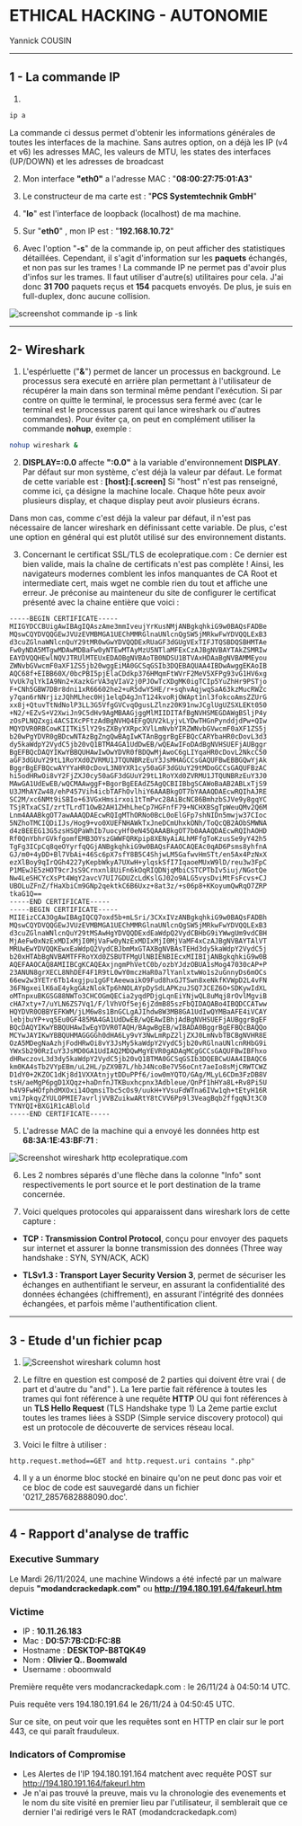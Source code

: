 # ETHICAL HACKING - AUTONOMIE

Yannick COUSIN

---

## 1 - La commande IP

1.
 
```bash
ip a 
```
 
La commande ci dessus permet d'obtenir les informations générales de toutes les interfaces de la machine. Sans autres option, on a déjà les IP (v4 et v6) les adresses MAC, les valeurs de MTU, les states des interfaces (UP/DOWN) et les adresses de broadcast

2. Mon interface **"eth0"** a l'adresse MAC : "**08:00:27:75:01:A3**"

3. Le constructeur de ma carte est : "**PCS Systemtechnik GmbH**"

4. "**lo**" est l'interface de loopback (localhost) de ma machine.

5. Sur "**eth0**" , mon IP est : "**192.168.10.72**"

6. Avec l'option "**-s**" de la commande ip, on peut afficher des statistiques détaillées.
Cependant, il s'agit d'information sur les **paquets** échangés, et non pas sur les trames !
La commande IP ne permet pas d'avoir plus d'infos sur les trames. Il faut utiliser d'autre(s) utilitaires pour cela. 
J'ai donc **31 700** paquets reçus et **154** pacquets envoyés.
De plus, je suis en full-duplex, donc aucune collision.


![screenshot commande ip -s link](ip-s-link.png "ip -s link")


---

## 2- Wireshark

1. L'espérluette ("**&**") permet de lancer un processus en background.
Le processus sera executé en arrière plan permettant à l'utilisateur de récupérer la main dans son terminal même pendant l'exécution.
Si par contre on quitte le terminal, le processus sera fermé avec (car le terminal est le processus parent qui lance wireshark ou d'autres commandes).
Pour éviter ça, on peut en complément utiliser la commande **nohup**, exemple :

```bash
nohup wireshark &
```

2. **DISPLAY=:0.0** affecte **":0.0"** à la variable d'environnement **DISPLAY**.
Par défaut sur mon système, c'est déjà la valeur par défaut.
Le format de cette variable est : **[host]:<display>[.screen]**
Si "host" n'est pas renseigné, comme ici, ça désigne la machine locale.
Chaque hôte peux avoir plusieurs display, et chaque display peut avoir plusieurs écrans.

Dans mon cas, comme c'est déjà la valeur par défaut, il n'est pas nécessaire de lancer wireshark en définissant cette variable.
De plus, c'est une option en général qui est plutôt utilisé sur des environnement distants.

3. Concernant le certificat SSL/TLS de ecolepratique.com : Ce dernier est bien valide, mais la chaîne de certificats n'est pas complète ! Ainsi, les navigateurs modernes comblent les infos manquantes de CA Root et intermediate cert, mais wget ne comble rien du tout et affiche une erreur.
Je préconise au mainteneur du site de configurer le certificat présenté avec la chaine entière que voici :

```
-----BEGIN CERTIFICATE-----
MIIGYDCCBUigAwIBAgIQAszAme3mmIveujYrKusNMjANBgkqhkiG9w0BAQsFADBe
MQswCQYDVQQGEwJVUzEVMBMGA1UEChMMRGlnaUNlcnQgSW5jMRkwFwYDVQQLExB3
d3cuZGlnaWNlcnQuY29tMR0wGwYDVQQDExRUaGF3dGUgVExTIFJTQSBDQSBHMTAe
Fw0yNDA5MTgwMDAwMDBaFw0yNTEwMTAyMzU5NTlaMFExCzAJBgNVBAYTAkZSMRIw
EAYDVQQHEwlNQVJTRUlMTEUxEDAOBgNVBAoTB0NDSU1BTVAxHDAaBgNVBAMMEyou
ZWNvbGVwcmF0aXF1ZS5jb20wggEiMA0GCSqGSIb3DQEBAQUAA4IBDwAwggEKAoIB
AQC68f+EIBB60X/0bcPBI5pjElaCDdkp376HMqmFtWVrF2MeV5XFPg93vG1HV6xg
VvUk7qlYkIA9Nn2+XazkGrVA3qVIaV2j0PJOwTcXDgMK0igTCIp5YuZhHr9PSTjo
F+CNh5GBW7DBr8dni1xR66602he2+uR5dwY5HE/r+sqhvAqjwqSaA63kzMucRWZc
y7qan6rNNrjizJQhMLhec0Hj1elqD4gJnT124kvoRjOWApt1nl3fokcoAmsZZUrG
xx8j+QtuvTtNdNolP3LL3G5VfgGVCvqOgusLZlnz20K91nwJCglUgUZSXLEKt050
+N2/+EZvS+V2XwiJn9C5dHv9AgMBAAGjggMlMIIDITAfBgNVHSMEGDAWgBSljP4y
zOsPLNQZxgi4ACSIXcPFtzAdBgNVHQ4EFgQUV2kLyjvLYDwTHGnPynddjdPw+QIw
MQYDVR0RBCowKIITKi5lY29sZXByYXRpcXVlLmNvbYIRZWNvbGVwcmF0aXF1ZS5j
b20wPgYDVR0gBDcwNTAzBgZngQwBAgIwKTAnBggrBgEFBQcCARYbaHR0cDovL3d3
dy5kaWdpY2VydC5jb20vQ1BTMA4GA1UdDwEB/wQEAwIFoDAdBgNVHSUEFjAUBggr
BgEFBQcDAQYIKwYBBQUHAwIwOwYDVR0fBDQwMjAwoC6gLIYqaHR0cDovL2NkcC50
aGF3dGUuY29tL1RoYXd0ZVRMU1JTQUNBRzEuY3JsMHAGCCsGAQUFBwEBBGQwYjAk
BggrBgEFBQcwAYYYaHR0cDovL3N0YXR1cy50aGF3dGUuY29tMDoGCCsGAQUFBzAC
hi5odHRwOi8vY2FjZXJ0cy50aGF3dGUuY29tL1RoYXd0ZVRMU1JTQUNBRzEuY3J0
MAwGA1UdEwEB/wQCMAAwggF+BgorBgEEAdZ5AgQCBIIBbgSCAWoBaAB2ABLxTjS9
U3JMhAYZw48/ehP457Vih4icbTAFhOvlhiY6AAABkgOT7bYAAAQDAEcwRQIhAJRE
SC2M/xc6NMt9iSBIo+63VGxHmsirxoi1tTmPvc28AiBcNC86BmhzbSJVe9y8gqYC
TSjRTxaCSI/zrtTLrdT1OwB2AH1ZHhLheCp7HGFnfF79+NCHXBSgTpWeuQMv2Q6M
Lnm4AAABkgOT7awAAAQDAEcwRQIgMThORNo0BcL0oElGFp7shNIDn5mwjw37CIoc
5NZhoTMCIQDiIJs/Hog9+vo0XUEFNHAWkTxJneDCmUhxkONh/ToQcQB2AObSMWNA
d4zBEEEG13G5zsHSQPaWhIb7uocyHf0eN45QAAABkgOT7b0AAAQDAEcwRQIhAOHD
Rf0QnYbhrGVkfgomfEMB3OYszGWWFQRKpip8XENyAiALhMFfgToKzusSe9yY42h5
TgFg3ICpCq8qeOYyrfqQGjANBgkqhkiG9w0BAQsFAAOCAQEAc0qAD6Psms8yhfnA
GJ/m0+4yDD+Bl7VbAi+46Sc6pX7sfY8B5C4ShjwLM5GafwvHmSTt/en5Ax4PzNxX
ezXlBoy9qIrQGh4227yKepbWkyA7UXwH+ylqskSfI7IqaoeMUxW9lD/reu3w3FpC
P1MEwJE5zHOT9crJsS9Crnxnl8UiFn6kOqRIQDNjqMbiCSTCPTbIv5iuj/NGotQe
Nw4LeSHCYcXsPt4WqY2avcV7UI7GDUZcLdKslGJ02o9ALG5vysDviMtFsFcvs+CJ
UBOLuZFnZ/fHaXbiCm9GNp2qektkC6B6Uxz+8at3z/+s06p8+KKoyumQwRqO7ZRP
tkaG1Q==
-----END CERTIFICATE-----
-----BEGIN CERTIFICATE-----
MIIEizCCA3OgAwIBAgIQCQ7oxd5b+mLSri/3CXxIVzANBgkqhkiG9w0BAQsFADBh
MQswCQYDVQQGEwJVUzEVMBMGA1UEChMMRGlnaUNlcnQgSW5jMRkwFwYDVQQLExB3
d3cuZGlnaWNlcnQuY29tMSAwHgYDVQQDExdEaWdpQ2VydCBHbG9iYWwgUm9vdCBH
MjAeFw0xNzExMDIxMjI0MjVaFw0yNzExMDIxMjI0MjVaMF4xCzAJBgNVBAYTAlVT
MRUwEwYDVQQKEwxEaWdpQ2VydCBJbmMxGTAXBgNVBAsTEHd3dy5kaWdpY2VydC5j
b20xHTAbBgNVBAMTFFRoYXd0ZSBUTFMgUlNBIENBIEcxMIIBIjANBgkqhkiG9w0B
AQEFAAOCAQ8AMIIBCgKCAQEAxjngmPhVetC0b/ozbYJdzOBUA1sMog47030cAP+P
23ANUN8grXECL8NhDEF4F1R9tL0wY0mczHaR0a7lYanlxtwWo1s2uGnnyDs6mOCs
66ew2w3YETr6Tb14xgjpu1gGFtAeewaikO9Fud8hxGJTSwn8xeNkfKVWpD2L4vFN
36FNgxeilK6aE4ykgGAzNlokTp6hNOLAYpDySdLAPKzuJSQ7JCEZ6O+SDKywIdXL
oMTnpxuBKGSG88NWTo3CHCOGmQECia2yqdPDjgLqnEiYNjwQL8uMqj8rOvlMgviB
cHA7xty+7/uYLN6ZS7Vq1/F/lVhVOf5ej6jZdmB85szFbQIDAQABo4IBQDCCATww
HQYDVR0OBBYEFKWM/jLM6w8s1BnGCLgAJIhdw8W3MB8GA1UdIwQYMBaAFE4iVCAY
lebjbuYP+vq5Eu0GF485MA4GA1UdDwEB/wQEAwIBhjAdBgNVHSUEFjAUBggrBgEF
BQcDAQYIKwYBBQUHAwIwEgYDVR0TAQH/BAgwBgEB/wIBADA0BggrBgEFBQcBAQQo
MCYwJAYIKwYBBQUHMAGGGGh0dHA6Ly9vY3NwLmRpZ2ljZXJ0LmNvbTBCBgNVHR8E
OzA5MDegNaAzhjFodHRwOi8vY3JsMy5kaWdpY2VydC5jb20vRGlnaUNlcnRHbG9i
YWxSb290RzIuY3JsMD0GA1UdIAQ2MDQwMgYEVR0gADAqMCgGCCsGAQUFBwIBFhxo
dHRwczovL3d3dy5kaWdpY2VydC5jb20vQ1BTMA0GCSqGSIb3DQEBCwUAA4IBAQC6
km0KA4sTb2VYpEBm/uL2HL/pZX9B7L/hbJ4NcoBe7V56oCnt7aeIo8sMjCRWTCWZ
D1dY0+2KZOC1dKj8d1VXXAtnjytDDuPPf6/iow0mYQTO/GAg/MLyL6CDm3FzDB8V
tsH/aeMgP6pgD1XQqz+haDnfnJTKBuxhcpnx3Adbleue/QnPf1hHYa8L+Rv8Pi5U
h4V9FwHOfphdMXOxi14OqmsiTbc5cOs9/uukH+YVsuFdWTna6IVw1qh+tEtyH16R
vmi7pkqyZYULOPMIE7avrljVVBZuikwARtY8tCVV6Pp9l3VeagBqb2ffgqNJt3C0
TYNYQI+BXG1R1cABlold
-----END CERTIFICATE-----
```

5. L'adresse MAC de la machine qui a envoyé les données http est **68:3A:1E:43:BF:71** :

![Screenshot wireshark http ecolepratique.com](wireshark1.png)

6. Les 2 nombres séparés d'une flèche dans la colonne "Info" sont respectivements le port source et le port destination de la trame concernée.

7. Voici quelques protocoles qui apparaissent dans wireshark lors de cette capture :

 - **TCP : Transmission Control Protocol**, conçu pour envoyer des paquets sur internet et assurer la bonne transmission des données (Three way handshake : SYN, SYN/ACK, ACK)
 
 - **TLSv1.3 : Transport Layer Security Version 3**, permet de sécuriser les échanges en authentifiant le serveur, en assurant la confidentialité des données échangées (chiffrement), en assurant l'intégrité des données échangées, et parfois même l'authentification client.

---
 
## 3 - Etude d'un fichier pcap

1. ![Screenshot wireshark column host](Wireshark-Host-Column.png)

2. Le filtre en question est composé de 2 parties qui doivent être vrai ( de part et d'autre du "and" ). La 1ere partie fait référence à toutes les trames qui font référence à une requête **HTTP** OU qui font références à un **TLS Hello Request** (TLS Handshake type 1)
La 2eme partie exclut toutes les trames liées à SSDP (Simple service discovery protocol) qui est un protocole de découverte de services réseau local.

3. Voici le filtre à utiliser : 
```
http.request.method==GET and http.request.uri contains ".php"
```
4. Il y a un énorme bloc stocké en binaire qu'on ne peut donc pas voir et ce bloc de code est sauvegardé dans un fichier '0217_2857682888090.doc'.

---

## 4 - Rapport d'analyse de traffic

### Executive Summary

Le Mardi 26/11/2024, une machine Windows a été infecté par un malware depuis **"modandcrackedapk.com"** ou **http://194.180.191.64/fakeurl.htm**

### Victime

 - IP : **10.11.26.183**
 - Mac : **D0:57:7B:CD:FC:8B**
 - Hostname : **DESKTOP-B8TQK49**
 - Nom : **Olivier Q.. Boomwald**
 - Username : oboomwald
 
Première requête vers modancrackedapk.com : le 26/11/24 à 04:50:14 UTC.

Puis requête vers 194.180.191.64 le 26/11/24 à 04:50:45 UTC.

Sur ce site, on peut voir que les requêtes sont en HTTP en clair sur le port 443, ce qui paraît frauduleux.

### Indicators of Compromise

 - Les Alertes de l'IP 194.180.191.164 matchent avec requête POST sur http://194.180.191.164/fakeurl.htm 
 - Je n'ai pas trouvé la preuve, mais vu la chronologie des evenements et le nom du site visité en premier lieu par l'utilisateur, il semblerait que ce dernier l'ai redirigé vers le RAT (modandcrackedapk.com)
 

 
